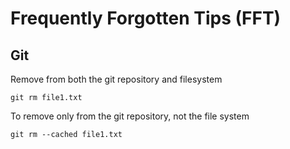 # Frequently Forgotten Tips (FFT)




## Git
Remove from both the git repository and filesystem
```shell
git rm file1.txt
```

To remove only from the git repository, not the file system
```shell
git rm --cached file1.txt 
```
